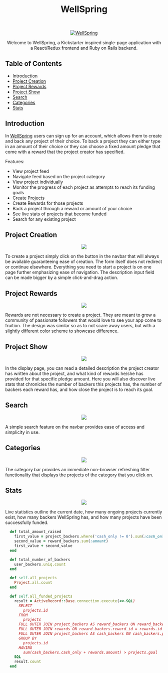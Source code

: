<h1 align="center"> WellSpring </h1> <br>
<p align="center">
  <a href="https://wellspring-pconde705.herokuapp.com">
    <img alt="WellSpring" title="WellSpring" src="https://res.cloudinary.com/lopopoa2/image/upload/v1512163320/Screen_Shot_2017-12-01_at_1.20.09_PM_rdmyl1.png" >
  </a>
</p>

<p align="center">
  Welcome to WellSpring, a Kickstarter inspired single-page application with a React/Redux frontend and Ruby on Rails backend.
</p>

## Table of Contents

- [Introduction](#introduction)
- [Project Creation](#project-creation)
- [Project Rewards](#project-rewards)
- [Project Show](#project-show)
- [Search](#search)
- [Categories](#categories)
- [Stats](#stats)


## Introduction

In [WellSpring](https://wellspring-pconde705.herokuapp.com) users can sign up for an account, which allows them to create and back any project of their choice. To back a project they can either type in an amount of their choice or they can choose a fixed amount pledge that come with a reward that the project creator has specified.

Features:

* View project feed
* Navigate feed based on the project category
* View project individually
* Monitor the progress of each project as attempts to reach its funding goals
* Create Projects
* Create Rewards for those projects
* Back a project through a reward or amount of your choice
* See live stats of projects that become funded
* Search for any existing project

## Project Creation

<p align="center">
  <img src="https://res.cloudinary.com/lopopoa2/image/upload/v1512164907/Screen_Shot_2017-12-01_at_1.47.43_PM_wcccae.png">
</p>

To create a project simply click on the button in the navbar that will always be available guaranteeing ease of creation. The form itself does not redirect or continue elsewhere. Everything you need to start a project is on one page further emphasizing ease of navigation. The description input field can be made bigger by a simple click-and-drag action.

## Project Rewards

<p align="center">
  <img src="https://res.cloudinary.com/lopopoa2/image/upload/v1512168276/Screen_Shot_2017-12-01_at_2.44.04_PM_ijossg.png">
</p>

Rewards are not necessary to create a project. They are meant to grow a community of passionate followers that would love to see your app come to fruition. The design was similar so as to not scare away users, but with a slightly different color scheme to showcase difference.

## Project Show

<p align="center">
  <img src="https://res.cloudinary.com/lopopoa2/image/upload/v1512166342/Screen_Shot_2017-12-01_at_2.11.32_PM_mzhjnm.png" >
</p>

In the display page, you can read a detailed description the project creator has written about the project, and what kind of rewards he/she has provided for that specific pledge amount. Here you will also discover live stats that chronicles the number of backers this projects has, the number of backers each reward has, and how close the project is to reach its goal.

## Search

<p align="center">
  <img src="https://res.cloudinary.com/lopopoa2/image/upload/v1512168345/Screen_Shot_2017-12-01_at_2.45.15_PM_nxaj06.png" >
</p>

A simple search feature on the navbar provides ease of access and simplicity in use.

## Categories

<p align="center">
  <img src="http://res.cloudinary.com/lopopoa2/image/upload/v1512168440/Screen_Shot_2017-12-01_at_2.46.59_PM_zrjixj.png" >
</p>

The category bar provides an immediate non-browser refreshing filter functionality that displays the projects of the category that you click on.

## Stats

<p align="center">
  <img src="https://res.cloudinary.com/lopopoa2/image/upload/v1512168500/Screen_Shot_2017-12-01_at_2.47.50_PM_cc1qr5.png" >
</p>

Live statistics outline the current date, how many ongoing projects currently exist, how many backers WellSpring has, and how many projects have been successfully funded.

```ruby
  def total_amount_raised
    first_value = project_backers.where('cash_only != 0').sum(:cash_only)
    second_value = reward_backers.sum(:amount)
    first_value + second_value
  end

  def total_number_of_backers
    user_backers.uniq.count
  end

  def self.all_projects
    Project.all.count
  end

  def self.all_funded_projects
    result = ActiveRecord::Base.connection.execute(<<-SQL)
      SELECT
        projects.id
      FROM
        projects
      FULL OUTER JOIN project_backers AS reward_backers ON reward_backers.project_id = projects.id
      FULL OUTER JOIN rewards ON reward_backers.reward_id = rewards.id
      FULL OUTER JOIN project_backers AS cash_backers ON cash_backers.project_id = projects.id
      GROUP BY
        projects.id
      HAVING
        sum(cash_backers.cash_only + rewards.amount) > projects.goal
    SQL
    result.count
  end
```
